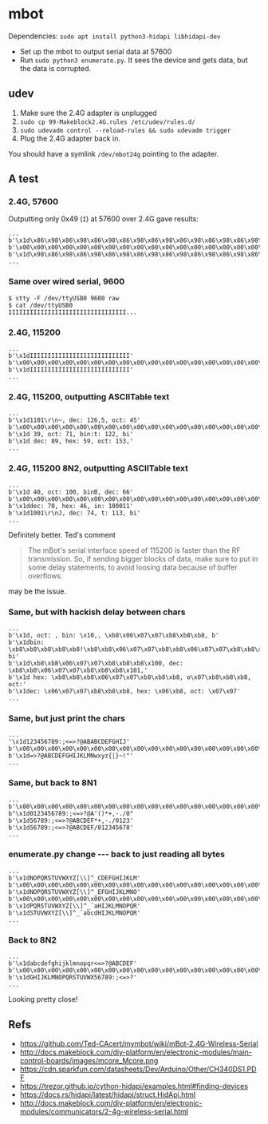 # mbot

Dependencies: `sudo apt install python3-hidapi libhidapi-dev`

- Set up the mbot to output serial data at 57600
- Run `sudo python3 enumerate.py`.  It sees the device and gets data,
  but the data is corrupted.

## udev

1. Make sure the 2.4G adapter is unplugged
2. `sudo cp 99-Makeblock2.4G.rules /etc/udev/rules.d/`
3. `sudo udevadm control --reload-rules && sudo udevadm trigger`
4. Plug the 2.4G adapter back in.

You should have a symlink `/dev/mbot24g` pointing to the adapter.

## A test

### 2.4G, 57600

Outputting only 0x49 (`I`) at 57600 over 2.4G gave results:
```
...
b'\x1d\x86\x98\x86\x98\x86\x98\x86\x98\x86\x98\x86\x98\x86\x98\x86\x98\x86\x98\x86\x98\x86\x98\x86\x98\x86\x98\x86\x98\x86'
b'\x00\x00\x00\x00\x00\x00\x00\x00\x00\x00\x00\x00\x00\x00\x00\x00\x00\x00\x00\x00\x00\x00\x00\x00\x00\x00\x00\x00\x00\x00'
b'\x1d\x98\x86\x98\x86\x98\x86\x98\x86\x98\x86\x98\x86\x98\x86\x98\x86\x98\x86\x86\x98\x86\x98\x86\x98\x86\x98\x86\x98\x86'
...
```

### Same over wired serial, 9600
```
$ stty -F /dev/ttyUSB0 9600 raw
$ cat /dev/ttyUSB0
IIIIIIIIIIIIIIIIIIIIIIIIIIIIIIIII...
```

### 2.4G, 115200
```
...
b'\x1dIIIIIIIIIIIIIIIIIIIIIIIIIIII'
b'\x00\x00\x00\x00\x00\x00\x00\x00\x00\x00\x00\x00\x00\x00\x00\x00\x00\x00\x00\x00\x00\x00\x00\x00\x00\x00\x00\x00\x00'
b'\x1dIIIIIIIIIIIIIIIIIIIIIIIIIIII'
...
```

### 2.4G, 115200, outputting ASCIITable text

```
...
b'\x1d1101\r\n~, dec: 126,5, oct: 45'
b'\x00\x00\x00\x00\x00\x00\x00\x00\x00\x00\x00\x00\x00\x00\x00\x00\x00\x00\x00\x00\x00\x00\x00\x00\x00\x00\x00\x00\x00'
b'\x1d 39, oct: 71, bin:t: 122, bi'
b'\x1d dec: 89, hex: 59, oct: 153,'
...
```

### 2.4G, 115200 **8N2**, outputting ASCIITable text

```
...
b'\x1d 40, oct: 100, binB, dec: 66'
b'\x00\x00\x00\x00\x00\x00\x00\x00\x00\x00\x00\x00\x00\x00\x00\x00\x00\x00\x00\x00\x00\x00\x00\x00\x00\x00\x00\x00\x00'
b'\x1ddec: 70, hex: 46, in: 100011'
b'\x1d1001\r\nJ, dec: 74, t: 113, bi'
...
```

Definitely better.  Ted's comment

> The mBot's serial interface speed of 115200 is faster than the RF
> transmission. So, if sending bigger blocks of data, make sure to put in some
> delay statements, to avoid loosing data because of buffer overflows.

may be the issue.

### Same, but with hackish delay between chars

```
...
b'\x1d, oct: , bin: \x10,, \xb8\x06\x07\x07\xb8\xb8\xb8, b'
b'\x1dbin: \xb8\xb8\xb8\xb8\xb8!\xb8\xb8\x06\x07\x07\xb8\xb8\x06\x07\x07\xb8\xb8\xb8, bi'
b'\x1d\xb8\xb8\x06\x07\x07\xb8\xb8\xb8\x100, dec: \xb8\xb8\x06\x07\x07\xb8\xb8\xb8\x101,'
b'\x1d hex: \xb8\xb8\xb8\x06\x07\x07\xb8\xb8\xb8, o\x07\xb8\xb8\xb8, oct:'
b'\x1dec: \x06\x07\x07\xb8\xb8\xb8, hex: \x06\xb8, oct: \x07\x07'
...
```

### Same, but just print the chars

```
...
'\x1d123456789:;<=>?@ABABCDEFGHIJ'
b'\x00\x00\x00\x00\x00\x00\x00\x00\x00\x00\x00\x00\x00\x00\x00\x00\x00\x00\x00\x00\x00\x00\x00\x00\x00\x00\x00\x00\x00'
b'\x1d=>?@ABCDEFGHIJKLMNwxyz{|}~!"'
...
```

### Same, but back to 8N1

```
...
b'\x00\x00\x00\x00\x00\x00\x00\x00\x00\x00\x00\x00\x00\x00\x00\x00\x00\x00\x00\x00\x00\x00\x00\x00\x00\x00\x00\x00\x00'
b"\x1d0123456789:;<=>?@A'()*+,-./0"
b'\x1d56789:;<=>?@ABCDEF*+,-./0123'
b'\x1d56789:;<=>?@ABCDEF/012345678'
...
```

### enumerate.py change --- back to just reading all bytes

```
...
b'\x1dNOPQRSTUVWXYZ[\\]^_CDEFGHIJKLM'
b'\x00\x00\x00\x00\x00\x00\x00\x00\x00\x00\x00\x00\x00\x00\x00\x00\x00\x00\x00\x00\x00\x00\x00\x00\x00\x00\x00\x00\x00\x00'
b'\x1dNOPQRSTUVWXYZ[\\]^_EFGHIJKLMNO'
b'\x00\x00\x00\x00\x00\x00\x00\x00\x00\x00\x00\x00\x00\x00\x00\x00\x00\x00\x00\x00\x00\x00\x00\x00\x00\x00\x00\x00\x00\x00'
b'\x1dPQRSTUVWXYZ[\\]^_`aHIJKLMNOPQR'
b'\x1dSTUVWXYZ[\\]^_`abcdHIJKLMNOPQR'
...
```

### Back to 8N2

```
...
b'\x1dabcdefghijklmnopqr<=>?@ABCDEF'
b'\x00\x00\x00\x00\x00\x00\x00\x00\x00\x00\x00\x00\x00\x00\x00\x00\x00\x00\x00\x00\x00\x00\x00\x00\x00\x00\x00\x00\x00\x00'
b'\x1dGHIJKLMNOPQRSTUVWX56789:;<=>?'
...
```

Looking pretty close!






## Refs
- <https://github.com/Ted-CAcert/mymbot/wiki/mBot-2.4G-Wireless-Serial>
- <http://docs.makeblock.com/diy-platform/en/electronic-modules/main-control-boards/images/mcore_Mcore.png>
- <https://cdn.sparkfun.com/datasheets/Dev/Arduino/Other/CH340DS1.PDF>
- <https://trezor.github.io/cython-hidapi/examples.html#finding-devices>
- <https://docs.rs/hidapi/latest/hidapi/struct.HidApi.html>
- <http://docs.makeblock.com/diy-platform/en/electronic-modules/communicators/2-4g-wireless-serial.html>

